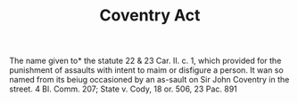 ---
title: Coventry Act
letter: C
permalink: "/definitions/bld-coventry-act.html"
body: The name given to* the statute 22 & 23 Car. II. c. 1, which provided for the
  punishment of assaults with intent to maim or disfigure a person. It wan so named
  from its beiug occasioned by an as-sault on Sir John Coventry in the street. 4 Bl.
  Comm. 207; State v. Cody, 18 or. 506, 23 Pac. 891
published_at: '2018-07-07'
source: Black's Law Dictionary 2nd Ed (1910)
layout: post
---